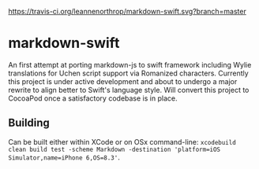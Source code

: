 https://travis-ci.org/leannenorthrop/markdown-swift.svg?branch=master

# markdown-swift

An first attempt at porting markdown-js to swift framework including Wylie translations for Uchen script support via Romanized characters. Currently this project is under active development and about to undergo a major rewrite to align better to Swift's
language style. Will convert this project to CocoaPod once a satisfactory codebase is in place.

## Building

Can be built either within XCode or on OSx command-line: `xcodebuild clean build test -scheme Markdown -destination 'platform=iOS Simulator,name=iPhone 6,OS=8.3'`.
